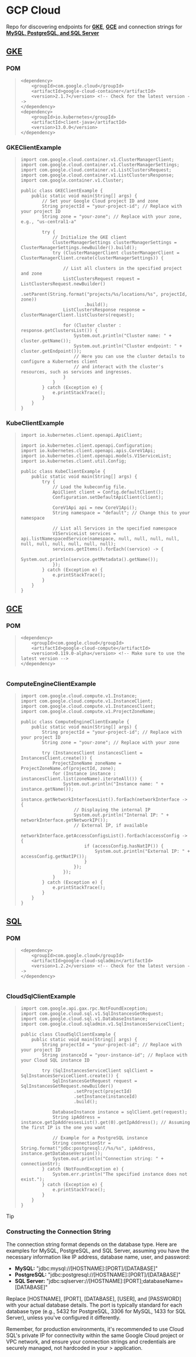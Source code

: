 # GCP Cloud
Repo for discovering endpoints for **[GKE](#gke)**, **[GCE](#gce)** and connection strings for **[MySQL, PostgreSQL, and SQL Server](#sql)**
  
## [GKE](#anchors-gke)

### POM

> ```
> <dependency>
>     <groupId>com.google.cloud</groupId>
>     <artifactId>google-cloud-container</artifactId>
>     <version>2.1.7</version> <!-- Check for the latest version -->
> </dependency>
> <dependency>
>     <groupId>io.kubernetes</groupId>
>     <artifactId>client-java</artifactId>
>     <version>13.0.0</version> 
> </dependency>
> ```

### GKEClientExample

> ```
> import com.google.cloud.container.v1.ClusterManagerClient;
> import com.google.cloud.container.v1.ClusterManagerSettings;
> import com.google.cloud.container.v1.ListClustersRequest;
> import com.google.cloud.container.v1.ListClustersResponse;
> import com.google.container.v1.Cluster;
> 
> public class GKEClientExample {
>     public static void main(String[] args) {
>         // Set your Google Cloud project ID and zone
>         String projectId = "your-project-id"; // Replace with your project ID
>         String zone = "your-zone"; // Replace with your zone, e.g., "us-central1-a"
> 
>         try {
>             // Initialize the GKE client
>             ClusterManagerSettings clusterManagerSettings = ClusterManagerSettings.newBuilder().build();
>             try (ClusterManagerClient clusterManagerClient = ClusterManagerClient.create(clusterManagerSettings)) {
>                 
>                 // List all clusters in the specified project and zone
>                 ListClustersRequest request = ListClustersRequest.newBuilder()
>                         .setParent(String.format("projects/%s/locations/%s", projectId, zone))
>                         .build();
>                 ListClustersResponse response = clusterManagerClient.listClusters(request);
>                 
>                 for (Cluster cluster : response.getClustersList()) {
>                     System.out.println("Cluster name: " + cluster.getName());
>                     System.out.println("Cluster endpoint: " + cluster.getEndpoint());
>                     // Here you can use the cluster details to configure a Kubernetes client
>                     // and interact with the cluster's resources, such as services and ingresses.
>                 }
>             }
>         } catch (Exception e) {
>             e.printStackTrace();
>         }
>     }
> }
> ```

### KubeClientExample

> ```
> import io.kubernetes.client.openapi.ApiClient;
> 
> import io.kubernetes.client.openapi.Configuration;
> import io.kubernetes.client.openapi.apis.CoreV1Api;
> import io.kubernetes.client.openapi.models.V1ServiceList;
> import io.kubernetes.client.util.Config;
> 
> public class KubeClientExample {
>     public static void main(String[] args) {
>         try {
>             // Load the kubeconfig file.
>             ApiClient client = Config.defaultClient();
>             Configuration.setDefaultApiClient(client);
> 
>             CoreV1Api api = new CoreV1Api();
>             String namespace = "default"; // Change this to your namespace
> 
>             // List all Services in the specified namespace
>             V1ServiceList services = api.listNamespacedService(namespace, null, null, null, null, null, null, null, null, null, null);
>             services.getItems().forEach((service) -> {
>                 System.out.println(service.getMetadata().getName());
>             });
>         } catch (Exception e) {
>             e.printStackTrace();
>         }
>     }
> }
> ```

## [GCE](#anchors-gce)

### POM

> ```
> <dependency>
>     <groupId>com.google.cloud</groupId>
>     <artifactId>google-cloud-compute</artifactId>
>     <version>0.119.0-alpha</version> <!-- Make sure to use the latest version -->
> </dependency>

> ```

### ComputeEngineClientExample

> ```
> import com.google.cloud.compute.v1.Instance;
> import com.google.cloud.compute.v1.InstanceClient;
> import com.google.cloud.compute.v1.InstancesClient;
> import com.google.cloud.compute.v1.ProjectZoneName;
> 
> public class ComputeEngineClientExample {
>     public static void main(String[] args) {
>         String projectId = "your-project-id"; // Replace with your project ID
>         String zone = "your-zone"; // Replace with your zone
> 
>         try (InstancesClient instancesClient = InstancesClient.create()) {
>             ProjectZoneName zoneName = ProjectZoneName.of(projectId, zone);
>             for (Instance instance : instancesClient.list(zoneName).iterateAll()) {
>                 System.out.println("Instance name: " + instance.getName());
>                 instance.getNetworkInterfacesList().forEach(networkInterface -> {
>                     // Displaying the internal IP
>                     System.out.println("Internal IP: " + networkInterface.getNetworkIP());
>                     // External IP, if available
>                     networkInterface.getAccessConfigsList().forEach(accessConfig -> {
>                         if (accessConfig.hasNatIP()) {
>                             System.out.println("External IP: " + accessConfig.getNatIP());
>                         }
>                     });
>                 });
>             }
>         } catch (Exception e) {
>             e.printStackTrace();
>         }
>     }
> }
> ```

## [SQL](#anchors-sql)

### POM

> ```
> <dependency>
>     <groupId>com.google.cloud</groupId>
>     <artifactId>google-cloud-sqladmin</artifactId>
>     <version>1.2.2</version> <!-- Check for the latest version -->
> </dependency>

> ```

### CloudSqlClientExample

> ```
> import com.google.api.gax.rpc.NotFoundException;
> import com.google.cloud.sql.v1.SqlInstancesGetRequest;
> import com.google.cloud.sql.v1.DatabaseInstance;
> import com.google.cloud.sqladmin.v1.SqlInstancesServiceClient;
> 
> public class CloudSqlClientExample {
>     public static void main(String[] args) {
>         String projectId = "your-project-id"; // Replace with your project ID
>         String instanceId = "your-instance-id"; // Replace with your Cloud SQL instance ID
> 
>         try (SqlInstancesServiceClient sqlClient = SqlInstancesServiceClient.create()) {
>             SqlInstancesGetRequest request = SqlInstancesGetRequest.newBuilder()
>                     .setProject(projectId)
>                     .setInstance(instanceId)
>                     .build();
> 
>             DatabaseInstance instance = sqlClient.get(request);
>             String ipAddress = instance.getIpAddressesList().get(0).getIpAddress(); // Assuming the first IP is the one you want
> 
>             // Example for a PostgreSQL instance
>             String connectionStr = String.format("jdbc:postgresql://%s/%s", ipAddress, instance.getDatabaseVersion());
>             System.out.println("Connection string: " + connectionStr);
>         } catch (NotFoundException e) {
>             System.err.println("The specified instance does not exist.");
>         } catch (Exception e) {
>             e.printStackTrace();
>         }
>     }
> }
> ```

> [!TIP]
> ### Constructing the Connection String
> The connection string format depends on the database type. Here are examples for MySQL, PostgreSQL, and SQL Server, assuming you have the necessary information like IP address, database name, user, and password:
> 
> * **MySQL:** "jdbc:mysql://[HOSTNAME]:[PORT]/[DATABASE]"
> * **PostgreSQL:** "jdbc:postgresql://[HOSTNAME]:[PORT]/[DATABASE]"
> * **SQL Server:** "jdbc:sqlserver://[HOSTNAME]:[PORT];databaseName=[DATABASE]"
> 
> Replace [HOSTNAME], [PORT], [DATABASE], [USER], and [PASSWORD] with your actual database details. The port is typically standard for each database type (e.g., 5432 for PostgreSQL, 3306 for MySQL, 1433 for SQL Server), unless you've configured it differently.
> 
> Remember, for production environments, it's recommended to use Cloud SQL's private IP for connectivity within the same Google Cloud project or VPC network, and ensure your connection strings and credentials are securely managed, not hardcoded in your > application.
